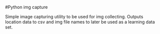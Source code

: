 #Python img capture
 
Simple image capturing utility to be used for img collecting. Outputs location data to csv and img file names to later be used as a learning data set.